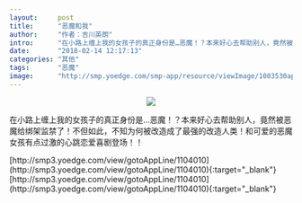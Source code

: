 ```yaml
---
layout:     post
title:      "恶魔和我"
author:     "作者：吉川英朗"
intro:      "在小路上缠上我的女孩子的真正身份是…恶魔！？本来好心去帮助别人，竟然被恶魔给绑架监禁了！不但如此，不知为何被改造成了最强的改造人类！和可爱的恶魔女孩有点过激的心跳恋爱喜剧登场！！"
date:       "2018-02-14 12:17:13"
categories: "其他"
tags:       "恶魔"
image:      "http://smp.yoedge.com/smp-app/resource/viewImage/1003530appline.png"
---
```

<div style="text-align: center">
<p><img src="http://smp.yoedge.com/smp-app/resource/viewImage/1003530appline.png"/></p>
</div>
<p class="post-meta">
<span>在小路上缠上我的女孩子的真正身份是…恶魔！？本来好心去帮助别人，竟然被恶魔给绑架监禁了！不但如此，不知为何被改造成了最强的改造人类！和可爱的恶魔女孩有点过激的心跳恋爱喜剧登场！！</span>
</p>
[http://smp3.yoedge.com/view/gotoAppLine/1104010](http://smp3.yoedge.com/view/gotoAppLine/1104010){:target="_blank"}
[http://smp3.yoedge.com/view/gotoAppLine/1104010](http://smp3.yoedge.com/view/gotoAppLine/1104010){:target="_blank"}


